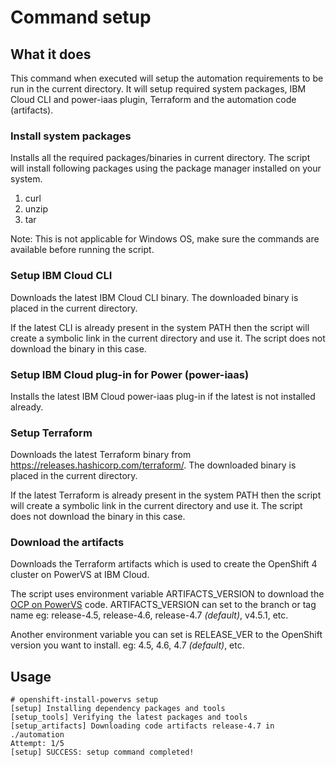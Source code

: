 # Command setup

## What it does

This command when executed will setup the automation requirements to be run in the current directory. It will setup required system packages, IBM Cloud CLI and power-iaas plugin, Terraform and the automation code (artifacts).

### Install system packages
Installs all the required packages/binaries in current directory. The script will install following packages using the package manager installed on your system. 
1. curl
1. unzip
1. tar

Note: This is not applicable for Windows OS, make sure the commands are available before running the script.

### Setup IBM Cloud CLI

Downloads the latest IBM Cloud CLI binary. The downloaded binary is placed in the current directory.

If the latest CLI is already present in the system PATH then the script will create a symbolic link in the current directory and use it. The script does not download the binary in this case.

### Setup IBM Cloud plug-in for Power (power-iaas)

Installs the latest IBM Cloud power-iaas plug-in if the latest is not installed already.

### Setup Terraform

Downloads the latest Terraform binary from https://releases.hashicorp.com/terraform/. The downloaded binary is placed in the current directory.

If the latest Terraform is already present in the system PATH then the script will create a symbolic link in the current directory and use it. The script does not download the binary in this case.

### Download the artifacts

Downloads the Terraform artifacts which is used to create the OpenShift 4 cluster on PowerVS at IBM Cloud.

The script uses environment variable ARTIFACTS_VERSION to download the [OCP on PowerVS](https://github.com/ocp-power-automation/ocp4-upi-powervs) code. ARTIFACTS_VERSION can set to the branch or tag name eg: release-4.5, release-4.6, release-4.7 _(default)_, v4.5.1, etc.

Another environment variable you can set is RELEASE_VER to the OpenShift version you want to install. eg: 4.5, 4.6, 4.7 _(default)_, etc.


## Usage

```
# openshift-install-powervs setup
[setup] Installing dependency packages and tools
[setup_tools] Verifying the latest packages and tools
[setup_artifacts] Downloading code artifacts release-4.7 in ./automation
Attempt: 1/5
[setup] SUCCESS: setup command completed!

```

